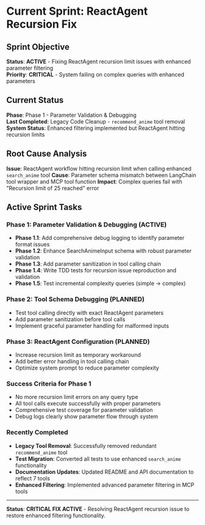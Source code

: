 # Current Sprint: ReactAgent Recursion Fix

## Sprint Objective

**Status**: **ACTIVE** - Fixing ReactAgent recursion limit issues with enhanced parameter filtering  
**Priority**: **CRITICAL** - System failing on complex queries with enhanced parameters

## Current Status

**Phase**: Phase 1 - Parameter Validation & Debugging  
**Last Completed**: Legacy Code Cleanup - `recommend_anime` tool removal  
**System Status**: Enhanced filtering implemented but ReactAgent hitting recursion limits  

## Root Cause Analysis

**Issue**: ReactAgent workflow hitting recursion limit when calling enhanced `search_anime` tool
**Cause**: Parameter schema mismatch between LangChain tool wrapper and MCP tool function
**Impact**: Complex queries fail with "Recursion limit of 25 reached" error

## Active Sprint Tasks

### **Phase 1: Parameter Validation & Debugging** (ACTIVE)
- **Phase 1.1**: Add comprehensive debug logging to identify parameter format issues
- **Phase 1.2**: Enhance SearchAnimeInput schema with robust parameter validation  
- **Phase 1.3**: Add parameter sanitization in tool calling chain
- **Phase 1.4**: Write TDD tests for recursion issue reproduction and validation
- **Phase 1.5**: Test incremental complexity queries (simple -> complex)

### **Phase 2: Tool Schema Debugging** (PLANNED)
- Test tool calling directly with exact ReactAgent parameters
- Add parameter sanitization before tool calls
- Implement graceful parameter handling for malformed inputs

### **Phase 3: ReactAgent Configuration** (PLANNED)
- Increase recursion limit as temporary workaround
- Add better error handling in tool calling chain
- Optimize system prompt to reduce parameter complexity

### **Success Criteria for Phase 1**
- No more recursion limit errors on any query type
- All tool calls execute successfully with proper parameters
- Comprehensive test coverage for parameter validation
- Debug logs clearly show parameter flow through system

### **Recently Completed**
- **Legacy Tool Removal**: Successfully removed redundant `recommend_anime` tool
- **Test Migration**: Converted all tests to use enhanced `search_anime` functionality
- **Documentation Updates**: Updated README and API documentation to reflect 7 tools
- **Enhanced Filtering**: Implemented advanced parameter filtering in MCP tools

---

**Status**: **CRITICAL FIX ACTIVE** - Resolving ReactAgent recursion issue to restore enhanced filtering functionality.